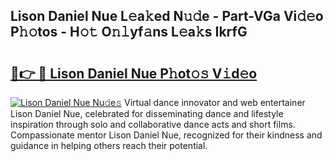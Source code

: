 ## Lison Daniel Nue L𝚎a𝚔ed N𝚞𝚍e - Part-VGa Vi𝚍𝚎o P𝚑𝚘tos - H𝚘𝚝 O𝚗𝚕yf𝚊ns L𝚎a𝚔s IkrfG

# <h2><a href="http://kfedta3.oniu.top/?m=Lison+Daniel+Nue">🔗👉 🔴 Lison Daniel Nue P𝚑ot𝚘𝚜 V𝚒d𝚎o</a></h2>

[![Lison Daniel Nue Nu𝚍e𝚜](https://i.imgur.com/0qMVB7G.gif)](http://kfedta3.oniu.top/?m=Lison+Daniel+Nue)
Virtual dance innovator and web entertainer Lison Daniel Nue, celebrated for disseminating dance and lifestyle inspiration through solo and collaborative dance acts and short films. Compassionate mentor Lison Daniel Nue, recognized for their kindness and guidance in helping others reach their potential.  
